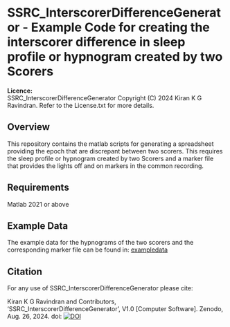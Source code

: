 # SSRC_InterscorerDifferenceGenerator - Example Code for creating the interscorer difference in sleep profile or hypnogram created by two Scorers

**Licence:**  
SSRC_InterscorerDifferenceGenerator Copyright (C) 2024 Kiran K G Ravindran. Refer to the License.txt for more details.

## Overview
This repository contains the matlab scripts for generating a spreadsheet providing the epoch that are discrepant between two scorers.
This requires the sleep profile or hypnogram created by two Scorers and a marker file that provides the lights off and on markers in the common recording.

## Requirements 
Matlab 2021 or above

## Example Data
The example data for the hypnograms of the two scorers and the corresponding marker file can be found in: [exampledata](https://github.com/KiranKGR/SSRC_InterscorerDifferenceGenerator/tree/3ec8351300805a2a1426fec6dda29dd9caa51f48/exampledata)

## Citation
For any use of SSRC_InterscorerDifferenceGenerator please cite:

Kiran K G Ravindran and Contributors, ‘SSRC_InterscorerDifferenceGenerator’, V1.0 [Computer Software]. Zenodo, Aug. 26, 2024. doi: [![DOI](https://zenodo.org/badge/847660774.svg)](https://zenodo.org/doi/10.5281/zenodo.13374209)

